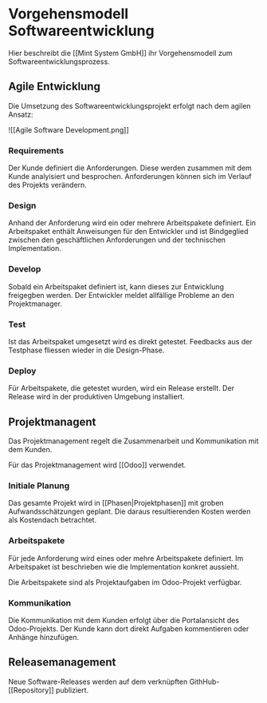 # Vorgehensmodell Softwareentwicklung

Hier beschreibt die [[Mint System GmbH]] ihr Vorgehensmodell zum Softwareentwicklungsprozess.

## Agile Entwicklung

Die Umsetzung des Softwareentwicklungsprojekt erfolgt nach dem agilen Ansatz:

![[Agile Software Development.png]]

### Requirements

Der Kunde definiert die Anforderungen. Diese werden zusammen mit dem Kunde analyisiert und besprochen. Anforderungen können sich im Verlauf des Projekts verändern.

### Design

Anhand der Anforderung wird ein oder mehrere Arbeitspakete definiert. Ein Arbeitspaket enthält Anweisungen für den Entwickler und ist Bindgeglied zwischen den geschäftlichen Anforderungen und der technischen Implementation.

### Develop

Sobald ein Arbeitspaket definiert ist, kann dieses zur Entwicklung freigegben werden. Der Entwickler meldet allfällige Probleme an den Projektmanager.

### Test

Ist das Arbeitspaket umgesetzt wird es direkt getestet. Feedbacks aus der Testphase fliessen wieder in die Design-Phase.

### Deploy

Für Arbeitspakete, die getestet wurden, wird ein Release erstellt. Der Release wird in der produktiven Umgebung installiert.

## Projektmanagent

Das Projektmanagement regelt die Zusammenarbeit und Kommunikation mit dem Kunden.

Für das Projektmanagement wird [[Odoo]] verwendet.

### Initiale Planung

Das gesamte Projekt wird in [[Phasen|Projektphasen]] mit groben Aufwandsschätzungen geplant. Die daraus resultierenden Kosten werden als Kostendach betrachtet.

### Arbeitspakete

Für jede Anforderung wird eines oder mehre Arbeitspakete definiert. Im Arbeitspaket ist beschrieben wie die Implementation konkret aussieht.

Die Arbeitspakete sind als Projektaufgaben im Odoo-Projekt verfügbar.

### Kommunikation

Die Kommunikation mit dem Kunden erfolgt über die Portalansicht des Odoo-Projekts. Der Kunde kann dort direkt Aufgaben kommentieren oder Anhänge hinzufügen.

## Releasemanagement

Neue Software-Releases werden auf dem verknüpften GithHub-[[Repository]] publiziert.
